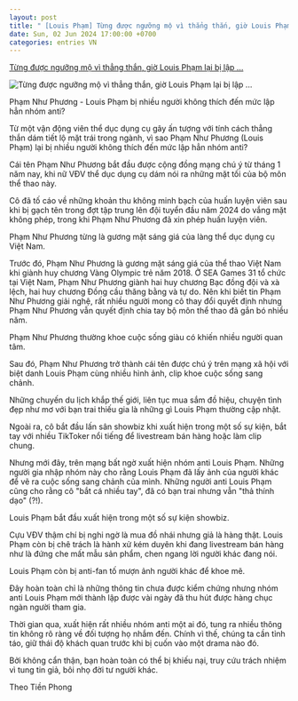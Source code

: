 ```yaml
---
layout: post
title: " [Louis Phạm] Từng được ngưỡng mộ vì thẳng thắn, giờ Louis Phạm lại bị lập ..."
date: Sun, 02 Jun 2024 17:00:00 +0700
categories: entries VN
---
```

[Từng được ngưỡng mộ vì thẳng thắn, giờ Louis Phạm lại bị lập ...](https://2sao.vn/tung-duoc-nguong-mo-vi-thang-than-gio-louis-pham-lai-bi-lap-nhom-anti-n-382623.html)

![Từng được ngưỡng mộ vì thẳng thắn, giờ Louis Phạm lại bị lập ...](https://2sao.vietnamnetjsc.vn/images/2024/06/02/21/09/pham-nhu-phuong-ava.jpg)

Phạm Như Phương - Louis Phạm bị nhiều người không thích đến mức lập hẳn nhóm anti?

Từ một vận động viên thể dục dụng cụ gây ấn tượng với tính cách thẳng thắn dám tiết lộ mặt trái trong ngành, vì sao Phạm Như Phương (Louis Phạm) lại bị nhiều người không thích đến mức lập hẳn nhóm anti?

Cái tên Phạm Như Phương bắt đầu được cộng đồng mạng chú ý từ tháng 1 năm nay, khi nữ VĐV thể dục dụng cụ dám nói ra những mặt tối của bộ môn thể thao này.

Cô đã tố cáo về những khoản thu không minh bạch của huấn luyện viên sau khi bị gạch tên trong đợt tập trung lên đội tuyển đầu năm 2024 do vắng mặt không phép, trong khi Phạm Như Phương đã xin phép huấn luyện viên.



Phạm Như Phương từng là gương mặt sáng giá của làng thể dục dụng cụ Việt Nam.

Trước đó, Phạm Như Phương là gương mặt sáng giá của thể thao Việt Nam khi giành huy chương Vàng Olympic trẻ năm 2018. Ở SEA Games 31 tổ chức tại Việt Nam, Phạm Như Phương giành hai huy chương Bạc đồng đội và xà lệch, hai huy chương Đồng cầu thăng bằng và tự do. Nên khi biết tin Phạm Như Phương giải nghệ, rất nhiều người mong cô thay đổi quyết định nhưng Phạm Như Phương vẫn quyết định chia tay bộ môn thể thao đã gắn bó nhiều năm.



Phạm Như Phương thường khoe cuộc sống giàu có khiến nhiều người quan tâm.

Sau đó, Phạm Như Phương trở thành cái tên được chú ý trên mạng xã hội với biệt danh Louis Phạm cùng nhiều hình ảnh, clip khoe cuộc sống sang chảnh.

Những chuyến du lịch khắp thế giới, liên tục mua sắm đồ hiệu, chuyện tình đẹp như mơ với bạn trai thiếu gia là những gì Louis Phạm thường cập nhật.

Ngoài ra, cô bắt đầu lấn sân showbiz khi xuất hiện trong một số sự kiện, bắt tay với nhiều TikToker nổi tiếng để livestream bán hàng hoặc làm clip chung.

Nhưng mới đây, trên mạng bất ngờ xuất hiện nhóm anti Louis Phạm. Những người gia nhập nhóm này cho rằng Louis Phạm đã lấy ảnh của người khác để vẽ ra cuộc sống sang chảnh của mình. Những người anti Louis Phạm cũng cho rằng cô "bắt cá nhiều tay", đã có bạn trai nhưng vẫn "thả thính dạo" (?!).



Louis Phạm bắt đầu xuất hiện trong một số sự kiện showbiz.

Cựu VĐV thậm chí bị nghi ngờ là mua đồ nhái nhưng giả là hàng thật. Louis Phạm còn bị chê trách là hành xử kém duyên khi đang livestream bán hàng như là đứng che mất mẫu sản phẩm, chen ngang lời người khác đang nói.



Louis Phạm còn bị anti-fan tố mượn ảnh người khác để khoe mẽ.

Đây hoàn toàn chỉ là những thông tin chưa được kiểm chứng nhưng nhóm anti Louis Phạm mới thành lập được vài ngày đã thu hút được hàng chục ngàn người tham gia.

Thời gian qua, xuất hiện rất nhiều nhóm anti một ai đó, tung ra nhiều thông tin không rõ ràng về đối tượng họ nhắm đến. Chính vì thế, chúng ta cần tỉnh táo, giữ thái độ khách quan trước khi bị cuốn vào một drama nào đó.

Bởi không cẩn thận, bạn hoàn toàn có thể bị khiếu nại, truy cứu trách nhiệm vì tung tin giả, bôi nhọ đời tư người khác.

Theo Tiền Phong

